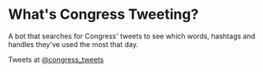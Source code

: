 # What's Congress Tweeting?

A bot that searches for Congress' tweets to see which words, hashtags and handles they've used the most that day.

Tweets at [@congress_tweets](https://twitter.com/congress_tweets)